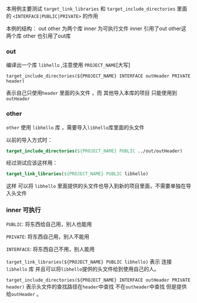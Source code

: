 
本用例主要测试 `target_link_libraries` 和 `target_include_directories` 里面的 `<INTERFACE|PUBLIC|PRIVATE>` 的作用

本例的结构： out other 为两个库 inner 为可执行文件 inner 引用了out other这两个库 other 也引用了out库

### out
编译出一个库 `libhello` ,注意使用 `PROJECT_NAME`[大写]
```
target_include_directories(${PROJECT_NAME} INTERFACE outHeader PRIVATE header)
```
表示自己只使用`header` 里面的头文件 ，而 其他导入本库的项目 只能使用到 `outHeader` 

### other
`other` 使用 `libhello` 库 ，需要导入`libhello`库里面的头文件

以前的导入方式时：
```cmake
target_include_directories(${PROJECT_NAME} PUBLIC ../out/outHeader)
```
经过测试应该这样用：
```cmake
target_link_libraries(${PROJECT_NAME} PUBLIC libhello)
```
这样 可以将 `libhello` 里面提供的头文件也导入到新的项目里面，不需要单独在导入头文件

### inner 可执行

`PUBLIC`: 将东西给自己用，别人也能用

`PRIVATE`: 将东西自己用，别人不能用

`INTERFACE`: 将东西自己不用，别人能用

`target_link_libraries(${PROJECT_NAME} PUBLIC libhello)` 
表示 连接 `libhello` 库 并且可以将`libhello`提供的头文件给到使用自己的人。

`target_include_directories(${PROJECT_NAME} INTERFACE outHeader PRIVATE header)` 
表示头文件的查找路径在`header`中查找 不在`outheader`中查找 但是提供给`outHeader` 。
